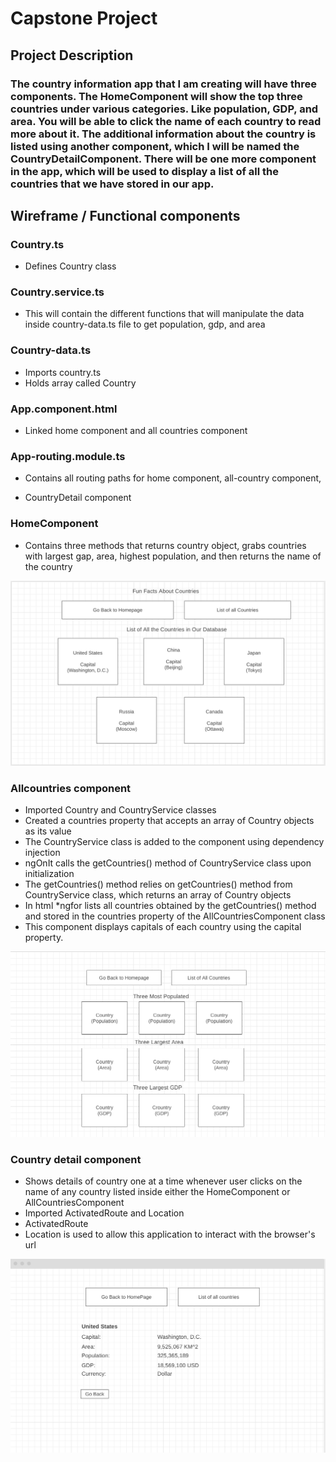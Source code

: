 # Capstone Project



## Project Description

### The country information app that I am creating will have three components. The HomeComponent will show the top three countries under various categories. Like population, GDP, and area. You will be able to click the name of each country to read more about it. The additional information about the country is listed using another component, which I will be named the CountryDetailComponent. There will be one more component in the app, which will be used to display a list of all the countries that we have stored in our app.




## Wireframe / Functional components

### Country.ts
- Defines Country class 

 ### Country.service.ts
- This will contain the different functions that will manipulate the data inside country-data.ts file to get population, gdp, and area

 ### Country-data.ts
- Imports country.ts
- Holds array called Country

 ### App.component.html
- Linked home component and all countries component

 ### App-routing.module.ts
- Contains all routing paths for home component, all-country component, 

- CountryDetail component

 ### HomeComponent 
 
 - Contains three methods that returns country object, grabs countries with largest gap, area, highest population, and then returns the name of the country

![](./img/HomeComponent.png)


 ### Allcountries component
- Imported Country and CountryService classes
- Created a countries property that accepts an array of Country objects as its value
- The CountryService class is added to the component using dependency injection
- ngOnIt calls the getCountries() method of CountryService class upon initialization
- The getCountries() method relies on getCountries() method from CountryService class, which returns an array of Country objects
- In html *ngfor lists all countries obtained by the getCountries() method and stored in the countries property of the AllCountriesComponent class
- This component displays capitals of each country using the capital property.



![](./img/AllCountriesComponent3.png)

 ### Country detail component
- Shows details of country one at a time whenever user clicks on the name of any country listed inside either the HomeComponent or AllCountriesComponent
- Imported ActivatedRoute and Location
- ActivatedRoute 
- Location is used to allow this application to interact with the browser's url

![](./img/CountryDetailComponent.png)





